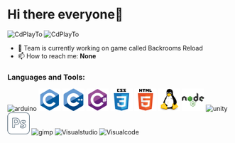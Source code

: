 
<h1>Hi there everyone👋</h1>
<p align="left" dir="auto">
<p align="left"> <img src="https://komarev.com/ghpvc/?username=CodeDevelopment&label=Profile%20views&color=0e75b6&style=flat" alt="CdPlayTo" />  <img src="https://img.shields.io/badge/CodeDevelopment%20Team-★★★★★-yellow" alt="CdPlayTo" /> </p>

- 🔭 Team is currently working on game called Backrooms Reload
- 📫 How to reach me: **None**

<h3>Languages and Tools:</h3>
<p align="left" dir="auto">
<img src="https://camo.githubusercontent.com/b3a1cdd20d0f308634ddd4598cdaa729c2d77047f51e66fa7206b9b4bac94c23/68747470733a2f2f63646e2e776f726c64766563746f726c6f676f2e636f6d2f6c6f676f732f61726475696e6f2d312e737667" alt="arduino" width="50" height="50" data-canonical-src="https://cdn.worldvectorlogo.com/logos/arduino-1.svg" style="max-width: 100%;">
<img src="https://raw.githubusercontent.com/devicons/devicon/master/icons/c/c-original.svg" alt="c" width="50" height="50" style="max-width: 100%;">
  <img src="https://raw.githubusercontent.com/devicons/devicon/master/icons/cplusplus/cplusplus-original.svg" alt="cplusplus" width="50" height="50" style="max-width: 100%;">
<img src="https://raw.githubusercontent.com/devicons/devicon/master/icons/csharp/csharp-original.svg" alt="csharp" width="50" height="50" style="max-width: 100%;">
<img src="https://raw.githubusercontent.com/devicons/devicon/master/icons/css3/css3-original-wordmark.svg" alt="css3" width="50" height="50" style="max-width: 100%;">
<img src="https://raw.githubusercontent.com/devicons/devicon/master/icons/html5/html5-original-wordmark.svg" alt="html5" width="50" height="50" style="max-width: 100%;">
<img src="https://raw.githubusercontent.com/devicons/devicon/master/icons/linux/linux-original.svg" alt="linux" width="50" height="50" style="max-width: 100%;">
<img src="https://raw.githubusercontent.com/devicons/devicon/master/icons/nodejs/nodejs-original-wordmark.svg" alt="nodejs" width="50" height="50" style="max-width: 100%;">
<img src="https://camo.githubusercontent.com/f8f5c4f90fe3c43e5b7858360cf3a4eeffcaa0bdf7352c7c8c4b9c1489bb7f99/68747470733a2f2f7777772e766563746f726c6f676f2e7a6f6e652f6c6f676f732f756e69747933642f756e69747933642d69636f6e2e737667" alt="unity" width="50" height="50" data-canonical-src="https://www.vectorlogo.zone/logos/unity3d/unity3d-icon.svg" style="max-width: 100%;">
  <img src="https://raw.githubusercontent.com/devicons/devicon/master/icons/photoshop/photoshop-line.svg" alt="photoshop" width="50" height="50" style="max-width: 100%;">
<img src="https://cdn.jsdelivr.net/gh/devicons/devicon/icons/gimp/gimp-original.svg" alt="gimp" width="50" height="50" style="max-width: 100%;">
 <img src="https://cdn.jsdelivr.net/gh/devicons/devicon/icons/visualstudio/visualstudio-plain.svg" alt="Visualstudio" width="50" height="50" style="max-width: 100%;">
 <img src="https://cdn.jsdelivr.net/gh/devicons/devicon/icons/vscode/vscode-original.svg" alt="Visualcode" width="50" height="50" style="max-width: 100%;">
